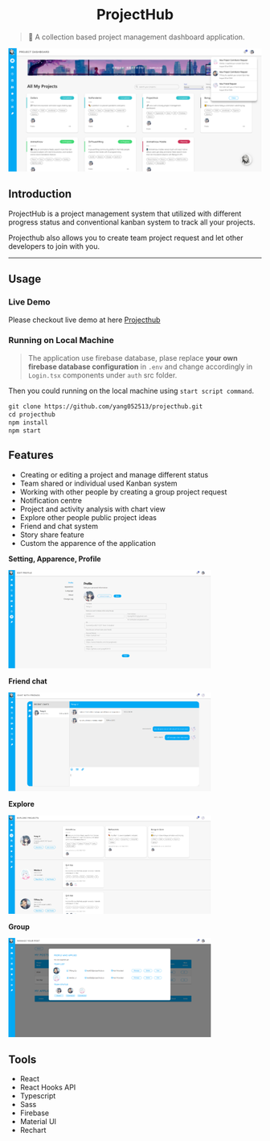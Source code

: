 <p align="center">
<img src="https://firebasestorage.googleapis.com/v0/b/projecthub-yang.appspot.com/o/image.png?alt=media&token=dd992b14-d92a-4ac0-a394-187c3cc3555d" alt="" width="100">
</p>

<p align="center">
<img src="https://img.shields.io/github/license/yang052513/projecthub" alt="" />
<img src="https://img.shields.io/github/v/tag/yang052513/projecthub" alt="" /></p>

<h1 align="center">ProjectHub</h1>

> 🔖 A collection based project management dashboard application.

<img src="./src/assets/preview/home.png" alt="" />

## Introduction

ProjectHub is a project management system that utilized with different progress status and conventional kanban system to track all your projects.

Projecthub also allows you to create team project request and let other developers to join with you.

---

## Usage

### Live Demo

Please checkout live demo at here [Projecthub](https://projecthub-yang.web.app/)

### Running on Local Machine

> The application use firebase database, plase replace **your own firebase database configuration** in `.env` and change accordingly in `Login.tsx` components under `auth` src folder.

Then you could running on the local machine using `start script command`.

```shell
git clone https://github.com/yang052513/projecthub.git
cd projecthub
npm install
npm start
```

## Features

- Creating or editing a project and manage different status
- Team shared or individual used Kanban system
- Working with other people by creating a group project request
- Notification centre
- Project and activity analysis with chart view
- Explore other people public project ideas
- Friend and chat system
- Story share feature
- Custom the apparence of the application

**Setting, Apparence, Profile**

<img src="./src/assets/preview/profile.png" alt="" width="80%"/>

**Friend chat**

<img src="./src/assets/preview/friend.png" alt="" width="80%"/>

**Explore**

<img src="./src/assets/preview/explore.png" alt="" width="80%"/>

**Group**

<img src="./src/assets/preview/group.png" alt="" width="80%"/>

## Tools

- React
- React Hooks API
- Typescript
- Sass
- Firebase
- Material UI
- Rechart

